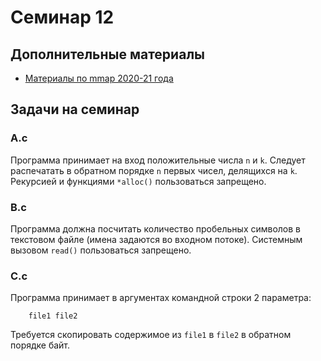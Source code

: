 # Семинар 12

## Дополнительные материалы

* [Материалы по mmap 2020-21 года](https://github.com/blackav/hse-caos-2020/tree/master/14-mmap)

## Задачи на семинар

### A.c

Программа принимает на вход положительные числа `n` и `k`.
Следует распечатать в обратном порядке `n` первых чисел, делящихся на `k`.
Рекурсией и функциями `*alloc()` пользоваться запрещено.

### B.c

Программа должна посчитать количество пробельных символов в текстовом файле (имена задаются во входном потоке).
Системным вызовом `read()` пользоваться запрещено.

### C.c

Программа принимает в аргументах командной строки 2 параметра:

```text
    file1 file2
```

Требуется скопировать содержимое из `file1` в `file2` в обратном порядке байт.
